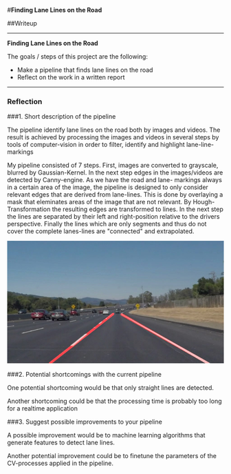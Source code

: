 #**Finding Lane Lines on the Road** 

##Writeup

---

**Finding Lane Lines on the Road**

The goals / steps of this project are the following:
* Make a pipeline that finds lane lines on the road
* Reflect on the work in a written report

[//]: # (Image References)

[image1]: ./test_images/solidWhiteCurve_res.jpg "Result after processing of the pipeline"

---

### Reflection

###1. Short description of the pipeline

The pipeline identify lane lines on the road both by images and videos. The result is achieved by
processing the images and videos in several steps by tools of computer-vision in order to filter,
identify and highlight lane-line-markings

My pipeline consisted of 7 steps. First, images are converted to grayscale, blurred by Gaussian-Kernel.
In the next step edges in the images/videos are detected by Canny-engine. As we have the road and lane-
markings always in a certain area of the image, the pipeline is designed to only consider relevant edges
that are derived from lane-lines. This is done by overlaying a mask that eleminates areas of the image
that are not relevant. By Hough-Transformation the resulting edges are transformed to lines. In the next
step the lines are separated by their left and right-position relative to the drivers perspective. Finally
the lines which are only segments and thus do not cover the complete lanes-lines are "connected" and
extrapolated.


![alt text][image1]


###2. Potential shortcomings with the current pipeline

One potential shortcoming would be that only straight lines are detected.

Another shortcoming could be that the processing time is probably too long for a realtime application


###3. Suggest possible improvements to your pipeline

A possible improvement would be to machine learning algorithms that generate features to detect lane lines.

Another potential improvement could be to finetune the parameters of the CV-processes applied in the pipeline.